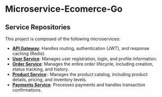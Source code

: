 # Microservice-Ecomerce-Go
## Service Repositories

This project is composed of the following microservices:

*  **[API Gateway](https://github.com/Pratam-Kalligudda/api-gateway-go)**: Handles routing, authentication (JWT), and response caching (Redis).
*  **[User Service](https://github.com/Pratam-Kalligudda/user-service-go)**: Manages user registration, login, and profile information.
*  **[Order Service](https://github.com/Pratam-Kalligudda/order-service-go)**: Manages the entire order lifecycle, including creation, status tracking, and history.
*  **[Product Service](https://github.com/Pratam-Kalligudda/product-service-go)**:: Manages the product catalog, including product details, pricing, and inventory levels.
*  **[Payments Service](https://github.com/Pratam-Kalligudda/payment-service-go)**: Processes payments and handles transaction confirmations.
